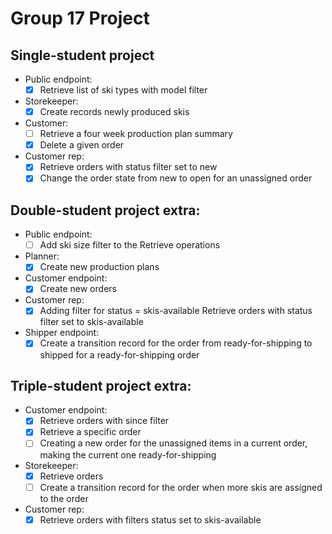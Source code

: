 # Group 17 Project

## Single-student project
- Public endpoint:
   - [x] Retrieve list of ski types with model filter
- Storekeeper:
   - [x] Create records newly produced skis
- Customer:
   - [ ] Retrieve a four week production plan summary
   - [x] Delete a given order
- Customer rep:
   - [x] Retrieve orders with status filter set to new
   - [x] Change the order state from new to open for an unassigned order

## Double-student project extra:
- Public endpoint:
   - [ ] Add ski size filter to the Retrieve operations
- Planner:
   - [x] Create new production plans
- Customer endpoint:
   - [x] Create new orders
- Customer rep:
   - [x] Adding filter for status = skis-available
   Retrieve orders with status filter set to skis-available
- Shipper endpoint:
   - [x] Create a transition record for the order from ready-for-shipping to shipped for a ready-for-shipping order

## Triple-student project extra:
- Customer endpoint:
   - [x] Retrieve orders with since filter
   - [x] Retrieve a specific order
   - [ ] Creating a new order for the unassigned items in a current order, making the current one ready-for-shipping
- Storekeeper:
   - [x] Retrieve orders
   - [ ] Create a transition record for the order when more skis are assigned to the order
- Customer rep:
   - [x] Retrieve orders with filters status set to skis-available
